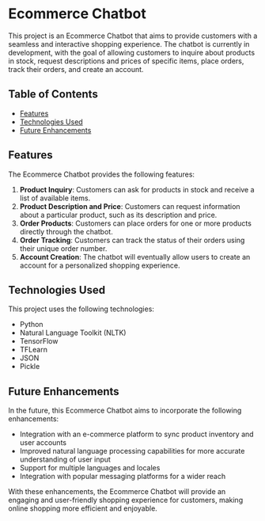 # Ecommerce Chatbot

This project is an Ecommerce Chatbot that aims to provide customers with a seamless and interactive shopping experience. The chatbot is currently in development, with the goal of allowing customers to inquire about products in stock, request descriptions and prices of specific items, place orders, track their orders, and create an account. 

## Table of Contents
- [Features](#features)
- [Technologies Used](#technologies-used)
- [Future Enhancements](#future-enhancements)

## Features

The Ecommerce Chatbot provides the following features:

1. **Product Inquiry**: Customers can ask for products in stock and receive a list of available items.
2. **Product Description and Price**: Customers can request information about a particular product, such as its description and price.
3. **Order Products**: Customers can place orders for one or more products directly through the chatbot.
4. **Order Tracking**: Customers can track the status of their orders using their unique order number.
5. **Account Creation**: The chatbot will eventually allow users to create an account for a personalized shopping experience.

## Technologies Used

This project uses the following technologies:

- Python
- Natural Language Toolkit (NLTK)
- TensorFlow
- TFLearn
- JSON
- Pickle

## Future Enhancements

In the future, this Ecommerce Chatbot aims to incorporate the following enhancements:

- Integration with an e-commerce platform to sync product inventory and user accounts
- Improved natural language processing capabilities for more accurate understanding of user input
- Support for multiple languages and locales
- Integration with popular messaging platforms for a wider reach

With these enhancements, the Ecommerce Chatbot will provide an engaging and user-friendly shopping experience for customers, making online shopping more efficient and enjoyable.
